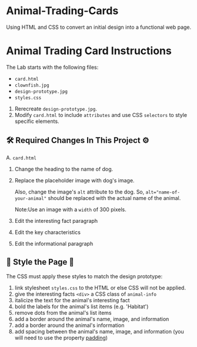 
# Animal-Trading-Cards
Using HTML and CSS to convert an initial design into a functional web page.

# Animal Trading Card Instructions

The Lab starts with the following files:

* `card.html`
* `clownfish.jpg`
* `design-prototype.jpg`
* `styles.css`

1. Rerecreate `design-prototype.jpg`.
2. Modify `card.html` to include `attributes` and use CSS `selectors` to style specific elements.


## 🛠 Required Changes In This Project ⚙️

A. `card.html`

1. Change the heading to the name of dog.
2. Replace the placeholder image with dog's image.

    Also, change the image's `alt` attribute to the dog.
    So, `alt="name-of-your-animal"` should be replaced with the actual name of the animal.

    Note:Use an image with a `width` of 300 pixels. 

3. Edit the interesting fact paragraph
4. Edit the key characteristics
5. Edit the informational paragraph

## 💃 Style the Page 🕺

The CSS must apply these styles to match the design prototype:

  1. link stylesheet `styles.css` to the HTML or else CSS will not be applied.
  2. give the interesting facts `<div>` a CSS class of `animal-info`
  3. italicize the text for the animal's interesting fact
  4. bold the labels for the animal's list items (e.g. 'Habitat')
  5. remove dots from the animal's list items
  6. add a border around the animal's name, image, and information
  7. add a border around the animal's information
  8. add spacing between the animal's name, image, and information (you will need to use the property [padding](https://developer.mozilla.org/en-US/docs/Web/CSS/padding))
